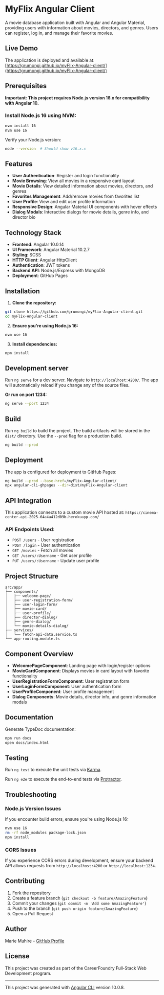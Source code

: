 # MyFlix Angular Client

A movie database application built with Angular and Angular Material, providing users with information about movies, directors, and genres. Users can register, log in, and manage their favorite movies.

## Live Demo

The application is deployed and available at: [https://grumongi.github.io/myFlix-Angular-client/](https://grumongi.github.io/myFlix-Angular-client/)

## Prerequisites

**Important: This project requires Node.js version 16.x for compatibility with Angular 10.**

### Install Node.js 16 using NVM:
```bash
nvm install 16
nvm use 16
```

Verify your Node.js version:
```bash
node --version  # Should show v16.x.x
```

## Features

- **User Authentication**: Register and login functionality
- **Movie Browsing**: View all movies in a responsive card layout
- **Movie Details**: View detailed information about movies, directors, and genres
- **Favorites Management**: Add/remove movies from favorites list
- **User Profile**: View and edit user profile information
- **Responsive Design**: Angular Material UI components with hover effects
- **Dialog Modals**: Interactive dialogs for movie details, genre info, and director bio

## Technology Stack

- **Frontend**: Angular 10.0.14
- **UI Framework**: Angular Material 10.2.7
- **Styling**: SCSS
- **HTTP Client**: Angular HttpClient
- **Authentication**: JWT tokens
- **Backend API**: Node.js/Express with MongoDB
- **Deployment**: GitHub Pages

## Installation

1. **Clone the repository:**
```bash
git clone https://github.com/grumongi/myFlix-Angular-client.git
cd myFlix-Angular-client
```

2. **Ensure you're using Node.js 16:**
```bash
nvm use 16
```

3. **Install dependencies:**
```bash
npm install
```

## Development server

Run `ng serve` for a dev server. Navigate to `http://localhost:4200/`. The app will automatically reload if you change any of the source files.

**Or run on port 1234:**
```bash
ng serve --port 1234
```

## Build

Run `ng build` to build the project. The build artifacts will be stored in the `dist/` directory. Use the `--prod` flag for a production build.

```bash
ng build --prod
```

## Deployment

The app is configured for deployment to GitHub Pages:

```bash
ng build --prod --base-href=/myFlix-Angular-client/
npx angular-cli-ghpages --dir=dist/myFlix-Angular-client
```

## API Integration

This application connects to a custom movie API hosted at:
`https://cinema-center-api-2025-64a4a412d09b.herokuapp.com/`

### API Endpoints Used:
- `POST /users` - User registration
- `POST /login` - User authentication
- `GET /movies` - Fetch all movies
- `GET /users/:Username` - Get user profile
- `PUT /users/:Username` - Update user profile

## Project Structure

```
src/app/
├── components/
│   ├── welcome-page/
│   ├── user-registration-form/
│   ├── user-login-form/
│   ├── movie-card/
│   ├── user-profile/
│   ├── director-dialog/
│   ├── genre-dialog/
│   └── movie-details-dialog/
├── services/
│   └── fetch-api-data.service.ts
└── app-routing.module.ts
```

## Component Overview

- **WelcomePageComponent**: Landing page with login/register options
- **MovieCardComponent**: Displays movies in card layout with favorite functionality
- **UserRegistrationFormComponent**: User registration form
- **UserLoginFormComponent**: User authentication form
- **UserProfileComponent**: User profile management
- **Dialog Components**: Movie details, director info, and genre information modals

## Documentation

Generate TypeDoc documentation:

```bash
npm run docs
open docs/index.html
```

## Testing

Run `ng test` to execute the unit tests via [Karma](https://karma-runner.github.io).

Run `ng e2e` to execute the end-to-end tests via [Protractor](http://www.protractortest.org/).

## Troubleshooting

### Node.js Version Issues
If you encounter build errors, ensure you're using Node.js 16:
```bash
nvm use 16
rm -rf node_modules package-lock.json
npm install
```

### CORS Issues
If you experience CORS errors during development, ensure your backend API allows requests from `http://localhost:4200` or `http://localhost:1234`.

## Contributing

1. Fork the repository
2. Create a feature branch (`git checkout -b feature/AmazingFeature`)
3. Commit your changes (`git commit -m 'Add some AmazingFeature'`)
4. Push to the branch (`git push origin feature/AmazingFeature`)
5. Open a Pull Request

## Author

Marie Muhire - [GitHub Profile](https://github.com/grumongi)

## License

This project was created as part of the CareerFoundry Full-Stack Web Development program.

---

This project was generated with [Angular CLI](https://github.com/angular/angular-cli) version 10.0.8.

